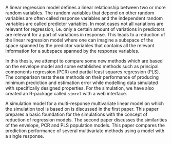 A linear regression model defines a linear relationship between two or more random variables. The random variables that depend on other random variables are often called response variables and the independent random variables are called predictor variables. In most cases not all variations are relevant for regression, i.e. only a certain amount of variations in predictors are relevant for a part of variations in response. This leads to a reduction of the linear regression model where one can imagine a subspace of the space spanned by the predictor variables that contains all the relevant information for a subspace spanned by the response variables. 

In this thesis, we attempt to compare some new methods which are based on the envelope model and some established methods such as principal components regression (PCR) and partial least squares regression (PLS). The comparison tests these methods on their performance of producing minimum prediction and estimation error while modelling data simulated with specifically designed properties. For the simulation, we have also created an R-package called `simrel` with a web interface.

A simulation model for a multi-response multivariate linear model on which the simulation tool is based on is discussed in the first paper. This paper prepares a basic foundation for the simulations with the concept of reduction of regression models. The second paper discusses the similarities of the envelope, PCR and PLS population models. This paper compares the prediction performance of several multivariate methods using a model with a single response.

